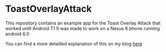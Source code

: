 # ToastOverlayAttack

This repository contains an example app for the Toast Overlay Attack that worked until Android 7.1
It was made to work on a Nexus 6 phone running android 6.0

You can find a more detailled explanation of this on my blog [here]([https://link-url-here.org](https://babdcatha.net/index.php/2023/06/17/the-toast-overlay-attack/)https://babdcatha.net/index.php/2023/06/17/the-toast-overlay-attack/)
